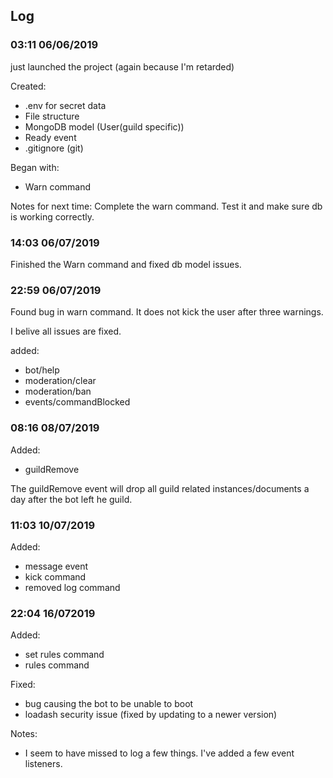 ## Log

### 03:11 06/06/2019

just launched the project (again because I'm retarded)

Created:

- .env for secret data
- File structure
- MongoDB model (User(guild specific))
- Ready event
- .gitignore (git)

Began with:

- Warn command

Notes for next time:
Complete the warn command. Test it and make sure db is working correctly.

### 14:03 06/07/2019

Finished the Warn command and fixed db model issues.

### 22:59 06/07/2019

Found bug in warn command. It does not kick the user after three warnings.

I belive all issues are fixed.

added:

- bot/help
- moderation/clear
- moderation/ban
- events/commandBlocked

### 08:16 08/07/2019

Added:

- guildRemove

The guildRemove event will drop all guild related instances/documents a day after the bot left he guild.

### 11:03 10/07/2019

Added:

- message event
- kick command
- removed log command

### 22:04 16/072019

Added:

- set rules command
- rules command

Fixed:

- bug causing the bot to be unable to boot
- loadash security issue (fixed by updating to a newer version)

Notes:

- I seem to have missed to log a few things. I've added a few event listeners.
